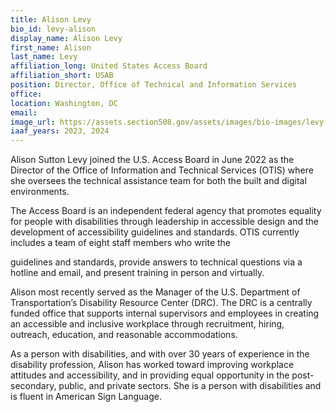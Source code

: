 ```yaml
---
title: Alison Levy
bio_id: levy-alison
display_name: Alison Levy
first_name: Alison
last_name: Levy
affiliation_long: United States Access Board
affiliation_short: USAB
position: Director, Office of Technical and Information Services
office: 
location: Washington, DC
email: 
image_url: https://assets.section508.gov/assets/images/bio-images/levy-alison.jpg
iaaf_years: 2023, 2024
---
```

Alison Sutton Levy joined the U.S. Access Board in June 2022 as the Director of the Office of Information and Technical Services (OTIS) where she oversees the technical assistance team for both the built and digital environments.

The Access Board is an independent federal agency that promotes equality for people with disabilities through leadership in accessible design and the development of accessibility guidelines and standards. OTIS currently includes a team of eight staff members who write the

guidelines and standards, provide answers to technical questions via a hotline and email, and present training in person and virtually.

Alison most recently served as the Manager of the U.S. Department of Transportation’s Disability Resource Center (DRC). The DRC is a centrally funded office that supports internal supervisors and employees in creating an accessible and inclusive workplace through recruitment, hiring, outreach, education, and reasonable accommodations.

As a person with disabilities, and with over 30 years of experience in the disability profession, Alison has worked toward improving workplace attitudes and accessibility, and in providing equal opportunity in the post-secondary, public, and private sectors. She is a person with disabilities and is fluent in American Sign Language.
